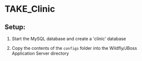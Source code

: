 # TAKE_Clinic

Setup:
------

1. Start the MySQL database and create a 'clinic' database

2. Copy the contents of the `configs` folder into the Wildfly/JBoss Application Server directory
